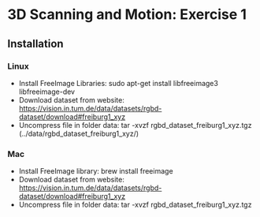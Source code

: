 # 3D Scanning and Motion: Exercise 1

## Installation

### Linux

* Install FreeImage Libraries: sudo apt-get install libfreeimage3 libfreeimage-dev
* Download dataset from website: https://vision.in.tum.de/data/datasets/rgbd-dataset/download#freiburg1_xyz
* Uncompress file in folder data: tar -xvzf rgbd_dataset_freiburg1_xyz.tgz (../data/rgbd_dataset_freiburg1_xyz/)

### Mac

* Install FreeImage library: brew install freeimage
* Download dataset from website: https://vision.in.tum.de/data/datasets/rgbd-dataset/download#freiburg1_xyz
* Uncompress file in folder data: tar -xvzf rgbd_dataset_freiburg1_xyz.tgz 
